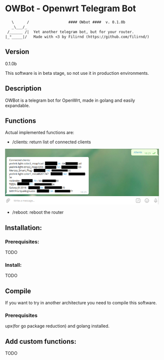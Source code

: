

# OWBot - Openwrt Telegram Bot


````
   \      /                  #### OWbot ####  v. 0.1.0b
   _\___/_
 /______ /|  Yet another telegram bot, but for your router.
|_°_____|/   Made with <3 by Filirnd (https://github.com/filirnd/)
````

## Version
0.1.0b

This software is in beta stage, so not use it in production environments. 

## Description
OWBot is a telegram bot for OpenWrt, made in golang and easily expandable.


## Functions
Actual implemented functions are:

- /clients: return list of connected clients
   
<img src="images/clients.png" >
    
- /reboot: reboot the router
     
## Installation:
### Prerequisites:
TODO

### Install:
TODO


## Compile
If you want to try in another architecture you need to compile this software.

### Prerequisites
upx(for go package reduction) and golang installed.

## Add custom functions:
TODO



